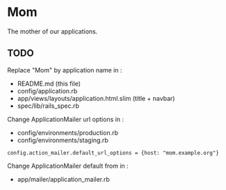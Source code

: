 # Mom

The mother of our applications.

## TODO

Replace "Mom" by application name in :

- README.md (this file)
- config/application.rb
- app/views/layouts/application.html.slim (title + navbar)
- spec/lib/rails_spec.rb

Change ApplicationMailer url options in :

- config/environments/production.rb
- config/environments/staging.rb

`config.action_mailer.default_url_options = {host: "mom.example.org"}`

Change ApplicationMailer default from in :

- app/mailer/application_mailer.rb
